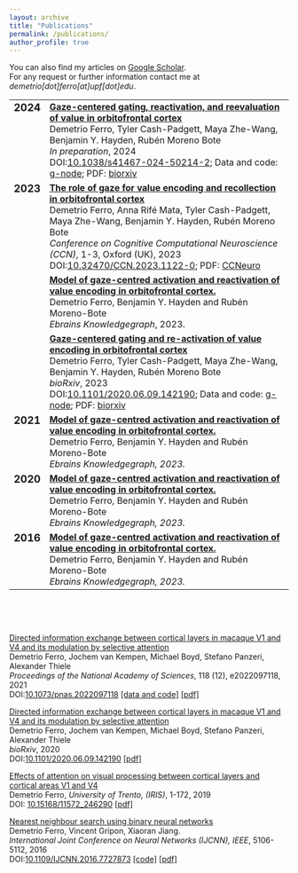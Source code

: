 ```yaml
---
layout: archive
title: "Publications"
permalink: /publications/
author_profile: true
---
```


You can also find my articles on [Google Scholar](https://scholar.google.com/citations?hl=en&user=rb2l4DcAAAAJ&hl=en).  
For any request or further information contact me at *demetrio[dot]ferro[at]upf[dot]edu*. 

<table style="border:none !important;">
<!-- 2024 -->
<tr style="border:none !important;">
 <td style="border:none !important; text-align:center !important; vertical-align:top !important"><h3 style="margin-top:0 !important">2024</h3></td>
 <td style="border:none !important;"><a href="https://doi.org/10.1038/s41467-024-50214-2" target="_blank"><b>Gaze-centered gating, reactivation, and reevaluation of value in orbitofrontal cortex</b></a><br/>
Demetrio Ferro, Tyler Cash-Padgett, Maya Zhe-Wang, Benjamin Y. Hayden, Rubén Moreno Bote<br/>
<i>In preparation</i>, 2024 <br/> 
DOI:<a href="https://doi.org/10.1038/s41467-024-50214-2" target="_blank">10.1038/s41467-024-50214-2</a>; Data and code: <a href="https://doi.org/10.12751/g-node.evlnq5">g-node</a>; PDF: <a href="https://www.biorxiv.org/content/10.1101/2023.04.20.537677v3.full.pdf" type="application/pdf" target="_blank">biorxiv</a>
 </td>
</tr>
<!-- 2023-->
<tr style="border:none !important;">
 <td style="border:none !important; text-align:center !important; vertical-align:top !important""><h3 style="margin-top:0 !important">2023</h3></td>
 <td style="border:none !important;"><a href="https://2023.ccneuro.org/view_paper8951.html?PaperNum=1122" target="_blank"><b>The role of gaze for value encoding and recollection in orbitofrontal cortex</b></a><br/>
 Demetrio Ferro, Anna Rifé Mata, Tyler Cash-Padgett, Maya Zhe-Wang, Benjamin Y. Hayden, Rubén Moreno Bote<br/>
  <i>Conference on Cognitive Computational Neuroscience (CCN)</i>, 1-3, Oxford (UK), 2023 <br/>
DOI:<a href="https://2023.ccneuro.org/view_paper8951.html?PaperNum=1122" target"_blank">10.32470/CCN.2023.1122-0</a>; PDF: <a href="https://2023.ccneuro.org/proceedings/0000615.pdf?s=W&pn=1122" type="application/pdf" target="_blank">CCNeuro</a>
 </td>
</tr>
<tr style="border:none !important;">
 <td style="border:none !important; text-align:center !important; vertical-align:top !important""><h3 style="margin-top:0 !important"></h3></td>
 <td style="border:none !important;"><a href="https://search.kg.ebrains.eu/instances/a2dce812-1d4b-4fc5-a69f-96005288c12e"><b>Model of gaze-centred activation and reactivation of value encoding in orbitofrontal cortex.</b></a> <br/>
  Demetrio Ferro, Benjamin Y. Hayden and Rubén Moreno-Bote <br/>
  <i>Ebrains Knowledgegraph</i>, 2023.
 </td>
</tr>
<tr style="border:none !important;">
 <td style="border:none !important; text-align:center !important; vertical-align:top !important""><h3 style="margin-top:0 !important"></h3></td>
 <td style="border:none !important;"><a href="https://www.biorxiv.org/content/10.1101/2023.04.20.537677v3" target="_blank"><b>Gaze-centered gating and re-activation of value encoding in orbitofrontal cortex</b></a><br/>
  Demetrio Ferro, Tyler Cash-Padgett, Maya Zhe-Wang, Benjamin Y. Hayden, Rubén Moreno Bote<br/>
  <i>bioRxiv</i>, 2023 <br/>
  DOI:<a href="https://doi.org/10.1101/2020.06.09.142190">10.1101/2020.06.09.142190</a>; Data and code: <a href="https://doi.org/10.12751/g-node.evlnq5">g-node</a>; PDF: <a href="https://www.biorxiv.org/content/10.1101/2023.04.20.537677v3.full.pdf">biorxiv</a>
 </td>
</tr>
<!-- 2021-->
<tr style="border:none !important;">
 <td style="border:none !important; text-align:center !important; vertical-align:top !important""><h3 style="margin-top:0 !important">2021</h3></td>
 <td style="border:none !important;"><a href="https://search.kg.ebrains.eu/instances/a2dce812-1d4b-4fc5-a69f-96005288c12e"><b>Model of gaze-centred activation and reactivation of value encoding in orbitofrontal cortex.</b></a> <br/>
  Demetrio Ferro, Benjamin Y. Hayden and Rubén Moreno-Bote <br/>
  <i>Ebrains Knowledgegraph, 2023. </i>
 </td>
</tr>
 <!-- 2020-->
<tr style="border:none !important;">
 <td style="border:none !important; text-align:center !important; vertical-align:top !important""><h3 style="margin-top:0 !important">2020</h3></td>
 <td style="border:none !important;"><a href="https://search.kg.ebrains.eu/instances/a2dce812-1d4b-4fc5-a69f-96005288c12e"><b>Model of gaze-centred activation and reactivation of value encoding in orbitofrontal cortex.</b></a> <br/>
  Demetrio Ferro, Benjamin Y. Hayden and Rubén Moreno-Bote <br/>
  <i>Ebrains Knowledgegraph, 2023. </i>
 </td>
</tr>
 <!-- 2016-->
<tr style="border:none !important;">
 <td style="border:none !important; text-align:center !important; vertical-align:top !important""><h3 style="margin-top:0 !important">2016</h3></td>
 <td style="border:none !important;"><a href="https://search.kg.ebrains.eu/instances/a2dce812-1d4b-4fc5-a69f-96005288c12e"><b>Model of gaze-centred activation and reactivation of value encoding in orbitofrontal cortex.</b></a> <br/>
  Demetrio Ferro, Benjamin Y. Hayden and Rubén Moreno-Bote <br/>
  <i>Ebrains Knowledgegraph, 2023. </i>
 </td>
</tr>
</table>




[]()<br/>




[](https://2023.ccneuro.org/view_paper8951.html?PaperNum=1122)<br/>


[Directed information exchange between cortical layers in macaque V1 and V4 and its modulation by selective attention](https://www.pnas.org/doi/abs/10.1073/pnas.2022097118)<br/>
Demetrio Ferro, Jochem van Kempen, Michael Boyd, Stefano Panzeri, Alexander Thiele<br/>
_Proceedings of the National Academy of Sciences_, 118 (12), e2022097118, 2021 <br/>
DOI:[10.1073/pnas.2022097118](https://doi.org/10.1073/pnas.2022097118)
[[data and code]](https://gin.g-node.org/56Fe/V1-V4-LFPs-and-Visual-Attention) [[pdf]](https://www.pnas.org/doi/reader/10.1073/pnas.2022097118)


[Directed information exchange between cortical layers in macaque V1 and V4 and its modulation by selective attention](https://www.biorxiv.org/content/10.1101/2020.06.09.142190v1)<br/>
Demetrio Ferro, Jochem van Kempen, Michael Boyd, Stefano Panzeri, Alexander Thiele<br/>
_bioRxiv_, 2020 <br/>
DOI:[10.1101/2020.06.09.142190](https://doi.org/10.1101/2020.06.09.142190)
[[pdf]](https://www.biorxiv.org/content/10.1101/2020.06.09.142190v1.full.pdf)

[Effects of attention on visual processing between cortical layers and cortical areas V1 and V4](https://hdl.handle.net/11572/246290) <br />
Demetrio Ferro, _University of Trento, (IRIS)_, 1-172, 2019<br />
DOI: [10.15168/11572_246290](https://dx.doi.org/10.15168/11572_246290)
[[pdf]](https://iris.unitn.it/retrieve/e3835195-f568-72ef-e053-3705fe0ad821/DFerro-Thesis-final-updated-reviews-ok.pdf)


[Nearest neighbour search using binary neural networks](https://ieeexplore.ieee.org/abstract/document/7727873/) <br />
Demetrio Ferro, Vincent Gripon, Xiaoran Jiang.<br />
*International Joint Conference on Neural Networks (IJCNN), IEEE*, 5106-5112, 2016 <br />
DOI:[10.1109/IJCNN.2016.7727873](https://doi.org/10.1109/IJCNN.2016.7727873) 
[[code]](https://gin.g-node.org/56Fe/Nearest-Neighbour-Search-Neural-Networks-Product-Quantization) [[pdf]](http://www.vincent-gripon.com/files/conf/2016-IJCNN.pdf)<br /> 
